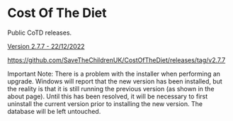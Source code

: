 # Cost Of The Diet

Public CoTD releases.

[Version 2.7.7 - 22/12/2022](https://github.com/SaveTheChildrenUK/CostOfTheDiet/releases/download/v2.7.7/Cost-of-The-Diet-Setup-2.7.7.exe)

https://github.com/SaveTheChildrenUK/CostOfTheDiet/releases/tag/v2.7.7

Important Note: 
There is a problem with the installer when performing an upgrade. Windows will report that the new version has been installed, but the reality is that it is still running the previous version (as shown in the about page). Until this has been resolved, it will be necessary to first uninstall the current version prior to installing the new version. The database will be left untouched.
